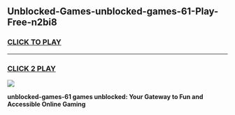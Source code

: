 
## Unblocked-Games-unblocked-games-61-Play-Free-n2bi8
<h3>
<a href="https://premium76.site?title=unblocked-games-61&ref=18A1">CLICK TO PLAY</a></h3>
<hr>

<h3>
<a href="https://premium76.site?title=unblocked-games-61&ref=18A1">CLICK 2 PLAY</a>
  
</h3>

<a href="https://premium76.site?title=unblocked-games-61&ref=18A1"><img src="https://clearcache.store/games.png"></a>


**unblocked-games-61 games unblocked: Your Gateway to Fun and Accessible Online Gaming**

